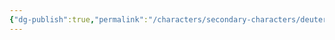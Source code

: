 ```yaml
---
{"dg-publish":true,"permalink":"/characters/secondary-characters/deuteragonists/princess-dione/"}
---
```



